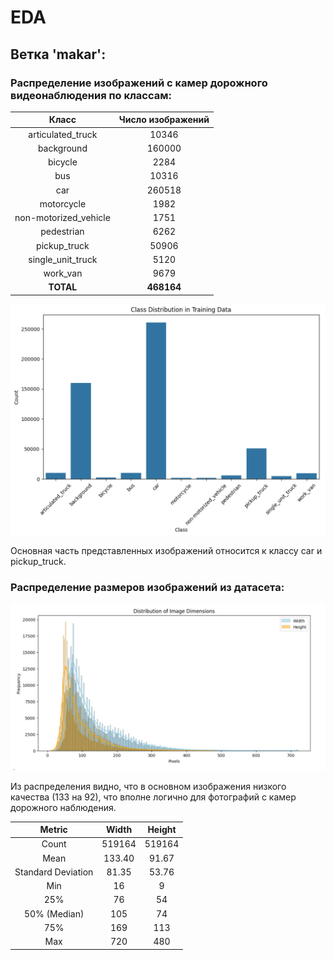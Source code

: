 # EDA

## Ветка 'makar':

### Распределение изображений с камер дорожного видеонаблюдения по классам:
|    Класс    | Число изображений |
|:-----------:|:-----------------:|
|articulated_truck | 10346 |
|background	| 160000 |
|bicycle	|2284 |
|bus	| 10316 | 
|car |	260518 |
|motorcycle |	1982 |
|non-motorized_vehicle |	1751 |
|pedestrian |	6262 |
|pickup_truck |	50906 |
|single_unit_truck |	5120 |
|work_van |	9679 |
|  **TOTAL**  |     **468164**     |

![Распределение изображений по классам](https://github.com/makarles/images/blob/main/class_dis.png)

Основная часть представленных изображений относится к классу car и pickup_truck. 

### Распределение размеров изображений из датасета:
![Распределение изображений по размерам bounding box'ов](https://github.com/makarles/images/blob/main/size_dis.png)

Из распределения видно, что в основном изображения низкого качества (133 на 92), что вполне логично для фотографий с камер дорожного наблюдения. 

| Metric |	Width |	Height |
|:------:|:------:|:------:|
| Count |	519164 | 	519164 |
| Mean |	133.40 |	91.67
| Standard Deviation |	81.35 | 53.76 |
| Min |	16 |	9 |
| 25% |	76 |	54 |
| 50% (Median) |	105 |	74 |
|75% |	169 |	113 |
| Max |	720 |	480 |
